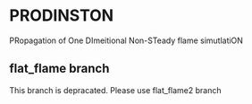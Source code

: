 # PRODINSTON
PRopagation of One DImeitional Non-STeady flame simutlatiON

## flat_flame branch
This branch is depracated. Please use flat_flame2 branch
